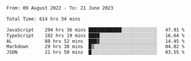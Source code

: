 
<!--START_SECTION:waka-->

```txt
From: 09 August 2022 - To: 21 June 2023

Total Time: 614 hrs 54 mins

JavaScript    294 hrs 36 mins ████████████░░░░░░░░░░░░░   47.91 %
TypeScript    102 hrs 19 mins ████░░░░░░░░░░░░░░░░░░░░░   16.64 %
AL            88 hrs 52 mins  ███▓░░░░░░░░░░░░░░░░░░░░░   14.45 %
Markdown      29 hrs 38 mins  █▒░░░░░░░░░░░░░░░░░░░░░░░   04.82 %
JSON          21 hrs 50 mins  █░░░░░░░░░░░░░░░░░░░░░░░░   03.55 %
```

<!--END_SECTION:waka-->











